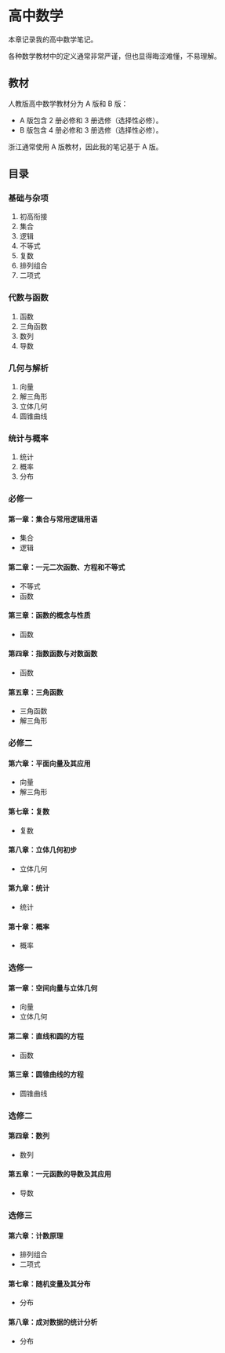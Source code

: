 # 高中数学

本章记录我的高中数学笔记。

各种数学教材中的定义通常非常严谨，但也显得晦涩难懂，不易理解。

## 教材

人教版高中数学教材分为 A 版和 B 版：

- A 版包含 2 册必修和 3 册选修（选择性必修）。
- B 版包含 4 册必修和 3 册选修（选择性必修）。

浙江通常使用 A 版教材，因此我的笔记基于 A 版。

## 目录

### 基础与杂项

1. 初高衔接
2. 集合
3. 逻辑
4. 不等式
5. 复数
6. 排列组合
7. 二项式

### 代数与函数

1. 函数
2. 三角函数
3. 数列
4. 导数

### 几何与解析

1. 向量
2. 解三角形
3. 立体几何
4. 圆锥曲线

### 统计与概率

1. 统计
2. 概率
3. 分布

### 必修一

#### 第⼀章：集合与常⽤逻辑⽤语

- 集合
- 逻辑

#### 第二章：一元二次函数、方程和不等式

- 不等式
- 函数

#### 第三章：函数的概念与性质

- 函数

#### 第四章：指数函数与对数函数

- 函数

#### 第五章：三角函数

- 三角函数
- 解三角形

### 必修二

#### 第六章：平面向量及其应用

- 向量
- 解三角形

#### 第七章：复数

- 复数

#### 第八章：立体几何初步

- 立体几何

#### 第九章：统计

- 统计

#### 第十章：概率

- 概率

### 选修一

#### 第一章：空间向量与立体几何

- 向量
- 立体几何

#### 第二章：直线和圆的方程

- 函数

#### 第三章：圆锥曲线的方程

- 圆锥曲线

### 选修二

#### 第四章：数列

- 数列

#### 第五章：一元函数的导数及其应用

- 导数

### 选修三

#### 第六章：计数原理

- 排列组合
- 二项式

#### 第七章：随机变量及其分布

- 分布

#### 第八章：成对数据的统计分析

- 分布
